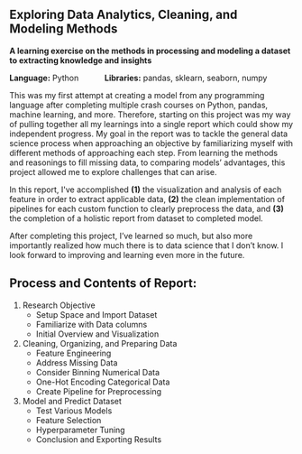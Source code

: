 ## Exploring Data Analytics, Cleaning, and Modeling Methods
**A learning exercise on the methods in processing and modeling a dataset to extracting knowledge and insights** <br/>

**Language:** Python &emsp;&emsp;&emsp;**Libraries:** pandas, sklearn, seaborn, numpy

This was my first attempt at creating a model from any programming language after completing multiple crash courses on Python, pandas, machine learning, and more. Therefore, starting on this project was my way of pulling together all my learnings into a single report which could show my independent progress. My goal in the report was to tackle the general data science process when approaching an objective by familiarizing myself with different methods of approaching each step. From learning the methods and reasonings to fill missing data, to comparing models’ advantages, this project allowed me to explore challenges that can arise.

In this report, I've accomplished **(1)** the visualization and analysis of each feature in order to extract applicable data, **(2)**  the clean implementation of pipelines for each custom function to clearly preprocess the data, and **(3)** the completion of a holistic report from dataset to completed model.

After completing this project, I’ve learned so much, but also more importantly realized how much there is to data science that I don’t know. I look forward to improving and learning even more in the future.

## **Process and Contents of Report:**
1. Research Objective
    - Setup Space and Import Dataset
    - Familiarize with Data columns
    - Initial Overview and Visualization
2. Cleaning, Organizing, and Preparing Data
    - Feature Engineering
    - Address Missing Data
    - Consider Binning Numerical Data
    - One-Hot Encoding Categorical Data
    - Create Pipeline for Preprocessing
3. Model and Predict Dataset
    - Test Various Models
    - Feature Selection
    - Hyperparameter Tuning
    - Conclusion and Exporting Results
